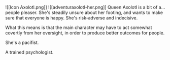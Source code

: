 ![[Icon Axolotl.png]]
![[adventuraxolotl-her.png]]
Queen Axolotl is a bit of a... people pleaser. She's steadily unsure about her footing, and wants to make sure that everyone is happy. She's risk-adverse and indecisive.

What this means is that the main character may have to act somewhat covertly from her oversight, in order to produce better outcomes for people.

She's a pacifist.

A trained psychologist.
